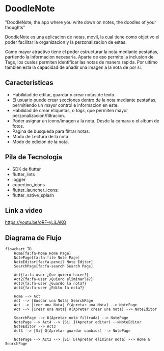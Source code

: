 
# DoodleNote

"DoodleNote, the app where you write down on notes, the doodles of your thoughts"

DoodleNote es una aplicacion de notas, movil, la cual tiene como objetivo el poder facilitar la organizacion y la perzonalizacion de estas.

Como mayor atractivo tiene el poder estructurar la nota mediante pestañas, partiendo la informacion necesaria. Aparte de eso permite la inclusion de Tags, los cuales permiten identificar las notas de manera rapida. Por ultimo tambien esta la capacidad de añadir una imagen a la nota de por si.
## Caracteristicas

- Habilidad de editar, guardar y crear notas de texto.
- El usuario puede crear secciones dentro de la nota mediante pestañas, permitiendo un mayor control e informacion en este.
- Habilidad de crear etiquetas, o *tags*, que permiten mayor perzonalizacion/filtracion.
- Poder asignar un icono/imagen a la nota. Desde la camara o el album de fotos.
- Pagina de busqueda para filtrar notas.
- Modo de Lectura de la nota.
- Modo de edicion de la nota.
## Pila de Tecnologia

- SDK de flutter
- flutter_lints
- logger
- cupertino_icons
- flutter_launcher_icons: 
- flutter_native_splash

## Link a video
https://youtu.be/oRF-yLiLAKQ

## Diagrama de Flujo
```mermaid
flowchart TD
    Home[fa:fa-home Home Page]
    NotePage[fa:fa-file Note Page]
    NoteEditor[fa:fa-pencil Note Editor]
    SearchPage[fa:fa-search Search Page]

    Act{fa:fa-user ¿Que quiero hacer?}
    Act2{fa:fa-user ¿Quiero eliminarla?}
    Act3{fa:fa-user ¿Guardo la nota?}
    Act4{fa:fa-user ¿Edito la nota?}

    Home --> Act
    Act --> |Buscar una Nota| SearchPage
    Act --> |Leer una Nota| Y(Apretar una Nota) --> NotePage
    Act --> |Crear una Nota| R(Apretar crear una nota) --> NoteEditor

    SearchPage --> U(Apretar nota filtrada) --> NotePage
    NotePage --> Act4 --> |Si| I(Apretar editar) -->NoteEditor
    NoteEditor --> Act3
    Act3 --> |Si| Q(Apretar guardar cambios) --> NotePage

    NotePage --> Act2 --> |Si| D(Apretar eliminar nota) --> Home & SearchPage
```

